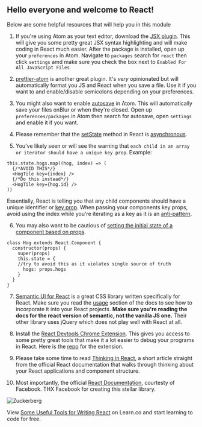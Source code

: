 
## Hello everyone and welcome to React!

Below are some helpful resources that will help you in this module

1. If you're using Atom as your text editor, download the [JSX plugin](https://orktes.github.io/atom-react/). This will give you some pretty great JSX syntax highlighting and will make coding in React much easier. After the package is installed, open up your `preferences` in Atom. Navigate to `packages` search for `react` then click `settings` amd make sure you check the box next to `Enabled For All JavaScript Files`

2. [prettier-atom](https://github.com/prettier/prettier-atom) is another great plugin. It's *very* opinionated but will automatically format you JS and React when you save a file. Use it if you want to and enable/disable semicolons depending on your preferences.

3. You might also want to enable [autosave](https://atom.io/packages/autosave) in Atom. This will automatically save your files onBlur or when they're closed. Open up `preferences/packages` in Atom then search for autosave, open `settings` and enable it if you want.

4. Please remember that the [setState](https://reactjs.org/docs/react-component.html#setstate) method in React is [asynchronous](https://medium.com/@wereHamster/beware-react-setstate-is-asynchronous-ce87ef1a9cf3).

5. You've likely seen or will see the warning that `each child in an array or iterator should have a unique key prop`.
Example: 
```
this.state.hogs.map((hog, index) => (
  {/*AVOID THIS*/}
  <HogTile key={index} />
  {/*Do this instead*/}
  <HogTile key={hog.id} />
))
```
Essentially, React is telling you that any child components should have a unique identifier or [key prop](https://reactjs.org/docs/lists-and-keys.html#keys).  When passing your components key props, avoid using the index while you're iterating as a key as it is an [anti-pattern](https://medium.com/@robinpokorny/index-as-a-key-is-an-anti-pattern-e0349aece318).

6. You may also want to be cautious of [setting the initial state of a component based on props](https://medium.com/@justintulk/react-anti-patterns-props-in-initial-state-28687846cc2e).
```
class Hog extends React.Component {
  constructor(props) {
    super(props)
    this.state = {
    //try to avoid this as it violates single source of truth
      hogs: props.hogs
    }
  }
}
```


7. [Semantic UI for React](https://react.semantic-ui.com/introduction) is a great CSS library written specifically for React. Make sure you read the [usage](https://react.semantic-ui.com/usage) section of the docs to see how to incorporate it into your React projects. **Make sure you're reading the docs for the react version of semantic, not the vanilla JS one.** Their other library uses jQuery which does not play well with React at all.

8. Install the [React Devtools Chrome Extension](https://chrome.google.com/webstore/detail/react-developer-tools/fmkadmapgofadopljbjfkapdkoienihi?hl=en). This gives you access to some pretty great tools that make it a lot easier to debug your programs in React. Here is the [repo](https://github.com/facebook/react-devtools#faq) for the extension.

9. Please take some time to read [Thinking in React](https://reactjs.org/docs/thinking-in-react.html), a short article straight from the official React documentation that walks through thinking about your React applications and component structure.

10. Most importantly, the official [React Documentation](https://reactjs.org/), courtesty of Facebook. THX Facebook for creating this stellar library.


![Zuckerberg](https://media.giphy.com/media/MeMue8HRo4Hsc/giphy.gif)


<p class='util--hide'>View <a href='https://learn.co/lessons/some-useful-tools-for-writing-react'>Some Useful Tools for Writing React</a> on Learn.co and start learning to code for free.</p>
